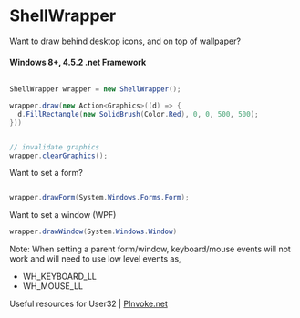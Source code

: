 # ShellWrapper

Want to draw behind desktop icons, and on top of wallpaper?

#### Windows 8+, 4.5.2 .net Framework

```cs

ShellWrapper wrapper = new ShellWrapper();

wrapper.draw(new Action<Graphics>((d) => {
  d.FillRectangle(new SolidBrush(Color.Red), 0, 0, 500, 500);
}))


// invalidate graphics
wrapper.clearGraphics();

```

Want to set a form?

```cs

wrapper.drawForm(System.Windows.Forms.Form);
```

Want to set a window (WPF)

```cs
wrapper.drawWindow(System.Windows.Window)
```

Note: When setting a parent form/window, keyboard/mouse events will not work and will need to use low level events as,
- WH_KEYBOARD_LL
- WH_MOUSE_LL

Useful resources for User32 | [PInvoke.net](https://www.pinvoke.net/default.aspx)
